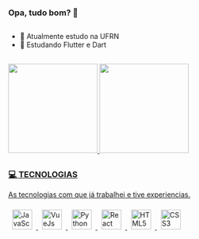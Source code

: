 ### Opa, tudo bom? 👋

##

- 🔭 Atualmente estudo na UFRN
- 🌱 Estudando Flutter e Dart

##

<div>
<a href="https://github.com/ArtursSantos">
<img height="180em" src="https://github-readme-stats.vercel.app/api?username=ArtursSantos&show_icons=true&theme=transparent&include_all_commits=true&count_private=true"/>
<img height="180em" src="https://github-readme-stats.vercel.app/api/top-langs/?username=ArtursSantos&layout=compact&langs_count=7&theme=transparent"/>
</div>
  
##

### 💻 TECNOLOGIAS
As tecnologias com que já trabalhei e tive experiencias.

<p float="left">
  <img width="40" style="margin: 8px" src="https://cdn.jsdelivr.net/gh/devicons/devicon/icons/javascript/javascript-original.svg" alt="JavaScript">
  <img width="40" style="margin: 8px" src="https://cdn.jsdelivr.net/gh/devicons/devicon/icons/vuejs/vuejs-original.svg" alt="VueJs">
  <img width="40" style="margin: 8px" src="https://cdn.jsdelivr.net/gh/devicons/devicon/icons/python/python-original.svg" alt="Python">
  <img width="40" style="margin: 8px" src="https://cdn.jsdelivr.net/gh/devicons/devicon/icons/react/react-original.svg" alt="React">
  <img width="40" style="margin: 8px" src="https://cdn.jsdelivr.net/gh/devicons/devicon/icons/html5/html5-original.svg" alt="HTML5">
  <img width="40" style="margin: 8px" src="https://cdn.jsdelivr.net/gh/devicons/devicon/icons/css3/css3-original.svg" alt="CSS3">
</p>
